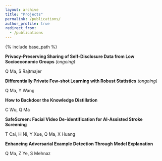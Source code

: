 ```yaml
---
layout: archive
title: "Projects"
permalink: /publications/
author_profile: true
redirect_from:
  - /publications
---
```


{% include base_path %}

**Privacy-Preserving Sharing of Self-Disclosure Data from Low Socioeconomic Groups** _(ongoing)_

Q Ma, S Rajtmajer

**Differentially Private Few-shot Learning with Robust Statistics** _(ongoing)_

Q Ma, Y Wang

**How to Backdoor the Knowledge Distillation**

C Wu, Q Ma

**SafeScreen: Facial Video De-identification for AI-Assisted Stroke Screening**

T Cai, H Ni, Y Xue, Q Ma, X Huang

**Enhancing Adversarial Example Detection Through Model Explanation**

Q Ma, Z Ye, S Mehnaz

